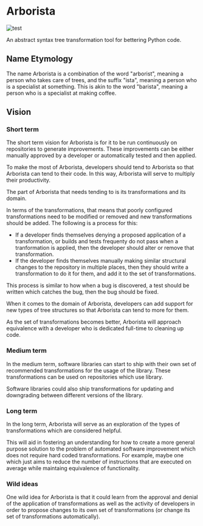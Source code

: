 # Arborista
![test](https://github.com/AustinScola/arborista/workflows/Python%20package/badge.svg)

An abstract syntax tree transformation tool for bettering Python code.

## Name Etymology

The name Arborista is a combination of the word "arborist", meaning a person who takes care of
trees, and the suffix "ista", meaning a person who is a specialist at something. This is akin to the
word "barista", meaning a person who is a specialist at making coffee.

## Vision

### Short term

The short term vision for Arborista is for it to be run continuously on repositories to generate
improvements. These improvements can be either manually approved by a developer or automatically
tested and then applied.

To make the most of Arborista, developers should tend to Arborista so that Arborista can tend to
their code. In this way, Arborista will serve to multiply their productivity.

The part of Arborista that needs tending to is its transformations and its domain.

In terms of the transformations, that means that poorly configured transformations need to be
modified or removed and new transformations should be added. The following is a process for this:
- If a developer finds themselves denying a proposed application of a transformation, or builds and
tests frequenty do not pass when a tranformation is applied, then the developer should alter or
remove that transformation.
- If the developer finds themselves manually making similar structural changes to the repository in
multiple places, then they should write a transformation to do it for them, and add it to the set of
transformations.

This process is similar to how when a bug is discovered, a test should be written which catches the
bug, then the bug should be fixed.

When it comes to the domain of Arborista, developers can add support for new types of tree
structures so that Arborista can tend to more for them.

As the set of transformations becomes better, Arborista will approach equivalence with a developer
who is dedicated full-time to cleaning up code.

### Medium term

In the medium term, software libraries can start to ship with their own set of recommended
transformations for the usage of the library. These transformations can be used on repositories
which use library.

Software libraries could also ship transformations for updating and downgrading between different
versions of the library.

### Long term

In the long term, Arborista will serve as an exploration of the types of transformations which are
considered helpful.

This will aid in fostering an understanding for how to create a more general purpose solution to the
problem of automated software improvement which does not require hard coded transformations. For
example, maybe one which just aims to reduce the number of instructions that are executed on average
while maintaing equivalence of functionality.

### Wild ideas

One wild idea for Arborista is that it could learn from the approval and denial of the application
of transformations as well as the activity of developers in order to propose changes to its own set
of transformations (or change its set of transformations automatically).
